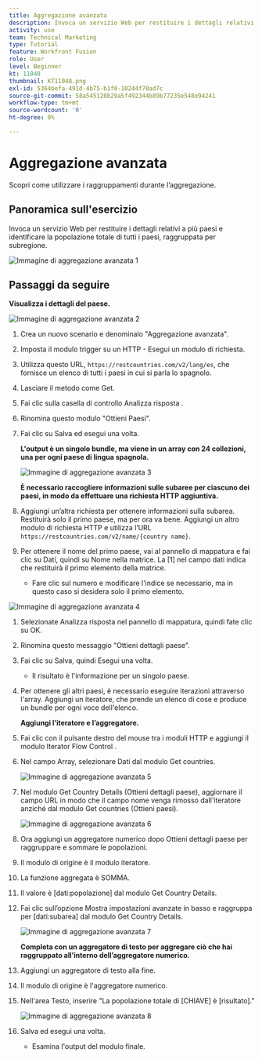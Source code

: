 ```yaml
---
title: Aggregazione avanzata
description: Invoca un servizio Web per restituire i dettagli relativi a più paesi e identificare la popolazione, raggruppata per sottoregione.
activity: use
team: Technical Marketing
type: Tutorial
feature: Workfront Fusion
role: User
level: Beginner
kt: 11048
thumbnail: KT11048.png
exl-id: 5364befa-491d-4b75-b1f0-10244f70ad7c
source-git-commit: 58a545120b29a5f492344b89b77235e548e94241
workflow-type: tm+mt
source-wordcount: '0'
ht-degree: 0%

---
```


# Aggregazione avanzata

Scopri come utilizzare i raggruppamenti durante l’aggregazione.

## Panoramica sull&#39;esercizio

Invoca un servizio Web per restituire i dettagli relativi a più paesi e identificare la popolazione totale di tutti i paesi, raggruppata per subregione.

![Immagine di aggregazione avanzata 1](../12-exercises/assets/advanced-aggregation-walkthrough-1.png)

## Passaggi da seguire

**Visualizza i dettagli del paese.**

![Immagine di aggregazione avanzata 2](../12-exercises/assets/advanced-aggregation-walkthrough-2.png)

1. Crea un nuovo scenario e denominalo &quot;Aggregazione avanzata&quot;.
1. Imposta il modulo trigger su un HTTP - Esegui un modulo di richiesta.
1. Utilizza questo URL, `https://restcountries.com/v2/lang/es`, che fornisce un elenco di tutti i paesi in cui si parla lo spagnolo.
1. Lasciare il metodo come Get.
1. Fai clic sulla casella di controllo Analizza risposta .
1. Rinomina questo modulo &quot;Ottieni Paesi&quot;.
1. Fai clic su Salva ed esegui una volta.

   **L&#39;output è un singolo bundle, ma viene in un array con 24 collezioni, una per ogni paese di lingua spagnola.**

   ![Immagine di aggregazione avanzata 3](../12-exercises/assets/advanced-aggregation-walkthrough-3.png)

   **È necessario raccogliere informazioni sulle subaree per ciascuno dei paesi, in modo da effettuare una richiesta HTTP aggiuntiva.**

1. Aggiungi un’altra richiesta per ottenere informazioni sulla subarea. Restituirà solo il primo paese, ma per ora va bene. Aggiungi un altro modulo di richiesta HTTP e utilizza l’URL `https://restcountries.com/v2/name/{country name}`.
1. Per ottenere il nome del primo paese, vai al pannello di mappatura e fai clic su Dati, quindi su Nome nella matrice. La [1] nel campo dati indica che restituirà il primo elemento della matrice.

   + Fare clic sul numero e modificare l&#39;indice se necessario, ma in questo caso si desidera solo il primo elemento.

![Immagine di aggregazione avanzata 4](../12-exercises/assets/advanced-aggregation-walkthrough-4.png)

1. Selezionate Analizza risposta nel pannello di mappatura, quindi fate clic su OK.
1. Rinomina questo messaggio &quot;Ottieni dettagli paese&quot;.
1. Fai clic su Salva, quindi Esegui una volta.

   + Il risultato è l&#39;informazione per un singolo paese.

1. Per ottenere gli altri paesi, è necessario eseguire iterazioni attraverso l&#39;array. Aggiungi un iteratore, che prende un elenco di cose e produce un bundle per ogni voce dell&#39;elenco.

   **Aggiungi l’iteratore e l’aggregatore.**

1. Fai clic con il pulsante destro del mouse tra i moduli HTTP e aggiungi il modulo Iterator Flow Control .
1. Nel campo Array, selezionare Dati dal modulo Get countries.

   ![Immagine di aggregazione avanzata 5](../12-exercises/assets/advanced-aggregation-walkthrough-5.png)

1. Nel modulo Get Country Details (Ottieni dettagli paese), aggiornare il campo URL in modo che il campo nome venga rimosso dall&#39;iteratore anziché dal modulo Get countries (Ottieni paesi).

   ![Immagine di aggregazione avanzata 6](../12-exercises/assets/advanced-aggregation-walkthrough-6.png)

1. Ora aggiungi un aggregatore numerico dopo Ottieni dettagli paese per raggruppare e sommare le popolazioni.
1. Il modulo di origine è il modulo iteratore.
1. La funzione aggregata è SOMMA.
1. Il valore è [dati:popolazione] dal modulo Get Country Details.
1. Fai clic sull’opzione Mostra impostazioni avanzate in basso e raggruppa per [dati:subarea] dal modulo Get Country Details.

   ![Immagine di aggregazione avanzata 7](../12-exercises/assets/advanced-aggregation-walkthrough-7.png)

   **Completa con un aggregatore di testo per aggregare ciò che hai raggruppato all’interno dell’aggregatore numerico.**

1. Aggiungi un aggregatore di testo alla fine.
1. Il modulo di origine è l&#39;aggregatore numerico.
1. Nell&#39;area Testo, inserire &quot;La popolazione totale di [CHIAVE] è [risultato].&quot;

   ![Immagine di aggregazione avanzata 8](../12-exercises/assets/advanced-aggregation-walkthrough-8.png)

1. Salva ed esegui una volta.

   + Esamina l&#39;output del modulo finale.
